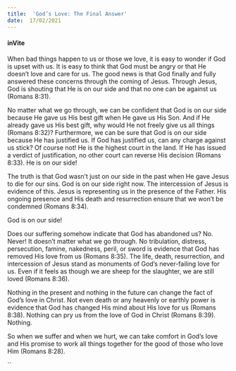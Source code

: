 ```yaml
---
title:  'God’s Love: The Final Answer'
date:  17/02/2021
---
```


#### inVite

When bad things happen to us or those we love, it is easy to wonder if God is upset with us. It is easy to think that God must be angry or that He doesn’t love and care for us. The good news is that God finally and fully answered these concerns through the coming of Jesus. Through Jesus, God is shouting that He is on our side and that no one can be against us (Romans 8:31).

No matter what we go through, we can be confident that God is on our side because He gave us His best gift when He gave us His Son. And if He already gave us His best gift, why would He not freely give us all things (Romans 8:32)? Furthermore, we can be sure that God is on our side because He has justified us. If God has justified us, can any charge against us stick? Of course not! He is the highest court in the land. If He has issued a verdict of justification, no other court can reverse His decision (Romans 8:33). He is on our side!

The truth is that God wasn’t just on our side in the past when He gave Jesus to die for our sins. God is on our side right now. The intercession of Jesus is evidence of this. Jesus is representing us in the presence of the Father. His ongoing presence and His death and resurrection ensure that we won’t be condemned (Romans 8:34).

God is on our side!

Does our suffering somehow indicate that God has abandoned us? No. Never! It doesn’t matter what we go through. No tribulation, distress, persecution, famine, nakedness, peril, or sword is evidence that God has removed His love from us (Romans 8:35). The life, death, resurrection, and intercession of Jesus stand as monuments of God’s never-failing love for us. Even if it feels as though we are sheep for the slaughter, we are still loved (Romans 8:36).

Nothing in the present and nothing in the future can change the fact of God’s love in Christ. Not even death or any heavenly or earthly power is evidence that God has changed His mind about His love for us (Romans 8:38). Nothing can pry us from the love of God in Christ (Romans 8:39). Nothing.

So when we suffer and when we hurt, we can take comfort in God’s love and His promise to work all things together for the good of those who love Him (Romans 8:28).

``